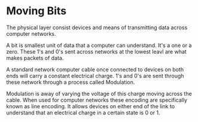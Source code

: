 # Moving Bits

The physical layer consist devices and means of transmitting data across computer networks. 

A bit is smallest unit of data that a computer can understand. It's a one or a zero. 
These 1's and 0's sent across networks at the lowest leavl are what makes packets of data. 

A standard network computer cable once connected to devices on both ends will carry a constant electrical charge. 1's and 0's are sent through these network through a process called Modulation.

Modulation is away of varying the voltage of this charge moving across the cable. When used for computer networks these encoding are specifically known as line encoding. It allows devices on either end of the link to understand that an electrical charge in a certain state is 0 or 1. 